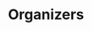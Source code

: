 ---
layout: profiles
permalink: /organizers/
title: Organizers
description: 
nav: true
nav_order: 3

profiles:
  - align: right
    image: audrey.jpg
    content: audrey.md
    image_circular: true # crops the image to make it circular
    more_info:
  - align: right
    image: adam.jpg
    content: adam.md
    image_circular: true # crops the image to make it circular
    more_info:
  - align: right
    image: sadhika.jpg
    content: sadhika.md
    image_circular: true # crops the image to make it circular
    more_info:
  - align: right
    image: will.jpg
    content: will.md
    image_circular: true # crops the image to make it circular
    more_info:
  - align: right
    image: pavel.jpg
    content: pavel.md
    image_circular: true # crops the image to make it circular
    more_info:
  - align: left
    image: dylan.jpg
    content: dylan.md
    image_circular: true # crops the image to make it circular
    more_info:
  - align: left
    image: akshay.jpg
    content: akshay.md
    image_circular: true # crops the image to make it circular
    more_info:
  - align: right
    image: tatsu.jpg
    content: tatsu.md
    image_circular: true # crops the image to make it circular
    more_info:
---